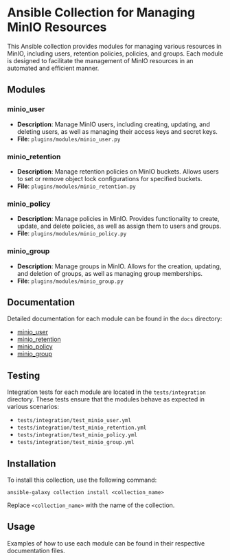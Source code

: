 # Ansible Collection for Managing MinIO Resources

This Ansible collection provides modules for managing various resources in MinIO, including users, retention policies, policies, and groups. Each module is designed to facilitate the management of MinIO resources in an automated and efficient manner.

## Modules

### minio_user
- **Description**: Manage MinIO users, including creating, updating, and deleting users, as well as managing their access keys and secret keys.
- **File**: `plugins/modules/minio_user.py`

### minio_retention
- **Description**: Manage retention policies on MinIO buckets. Allows users to set or remove object lock configurations for specified buckets.
- **File**: `plugins/modules/minio_retention.py`

### minio_policy
- **Description**: Manage policies in MinIO. Provides functionality to create, update, and delete policies, as well as assign them to users and groups.
- **File**: `plugins/modules/minio_policy.py`

### minio_group
- **Description**: Manage groups in MinIO. Allows for the creation, updating, and deletion of groups, as well as managing group memberships.
- **File**: `plugins/modules/minio_group.py`

## Documentation

Detailed documentation for each module can be found in the `docs` directory:
- [minio_user](docs/minio_user.md)
- [minio_retention](docs/minio_retention.md)
- [minio_policy](docs/minio_policy.md)
- [minio_group](docs/minio_group.md)

## Testing

Integration tests for each module are located in the `tests/integration` directory. These tests ensure that the modules behave as expected in various scenarios:
- `tests/integration/test_minio_user.yml`
- `tests/integration/test_minio_retention.yml`
- `tests/integration/test_minio_policy.yml`
- `tests/integration/test_minio_group.yml`

## Installation

To install this collection, use the following command:
```
ansible-galaxy collection install <collection_name>
```

Replace `<collection_name>` with the name of the collection.

## Usage

Examples of how to use each module can be found in their respective documentation files.
